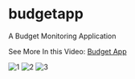 # budgetapp

A Budget Monitoring Application


See More In this Video: [Budget App](https://youtu.be/ULgoTkgsG3Y)

![1](https://user-images.githubusercontent.com/38497405/98105187-c9514500-1ec1-11eb-9381-a12cee0bc24f.PNG)
![2](https://user-images.githubusercontent.com/38497405/98105195-cb1b0880-1ec1-11eb-811c-0bbcab15b337.PNG)
![3](https://user-images.githubusercontent.com/38497405/98105200-cc4c3580-1ec1-11eb-82b6-685dee4cdfa1.PNG)
